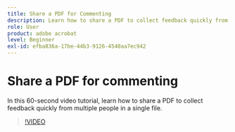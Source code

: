 ```yaml
---
title: Share a PDF for Commenting
description: Learn how to share a PDF to collect feedback quickly from multiple people in a single file
role: User
product: adobe acrobat
level: Beginner
exl-id: efba836a-17be-44b3-9126-4540aa7ec942
---
```

# Share a PDF for commenting

In this 60-second video tutorial, learn how to share a PDF to collect feedback quickly from multiple people in a single file.

>[!VIDEO](https://video.tv.adobe.com/v/340769?quality=12&learn=on&hidetitle=true)
